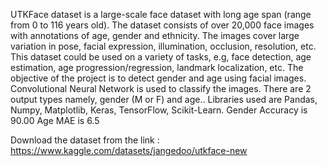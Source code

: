UTKFace dataset is a large-scale face dataset with long age span (range from 0 to 116 years old). The dataset consists of over 20,000 face images with annotations of age, gender and ethnicity. The images cover large variation in pose, facial expression, illumination, occlusion, resolution, etc. This dataset could be used on a variety of tasks, e.g, face detection, age estimation, age progression/regression, landmark localization, etc. The objective of the project is to detect gender and age using facial images. Convolutional Neural Network is used to classify the images. There are 2 output types namely, gender (M or F) and age.. Libraries used are Pandas, Numpy, Matplotlib, Keras, TensorFlow, Scikit-Learn. Gender Accuracy is 90.00 Age MAE is 6.5

Download the dataset from the link : https://www.kaggle.com/datasets/jangedoo/utkface-new
